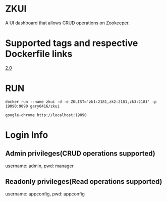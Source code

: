 # ZKUI
A UI dashboard that allows CRUD operations on Zookeeper.

# Supported tags and respective Dockerfile links

 [2.0](https://github.com/gary0416/kubernetes-flink/blob/master/zookeeper/docker/zkui/Dockerfile)

# RUN
```
docker run --name zkui -d -e ZKLIST='zk1:2181,zk2:2181,zk3:2181' -p 19090:9090 gary0416/zkui

google-chrome http://localhost:19090
```

# Login Info
## Admin privileges(CRUD operations supported)
username: admin, pwd: manager

## Readonly privileges(Read operations supported)
username: appconfig, pwd: appconfig
